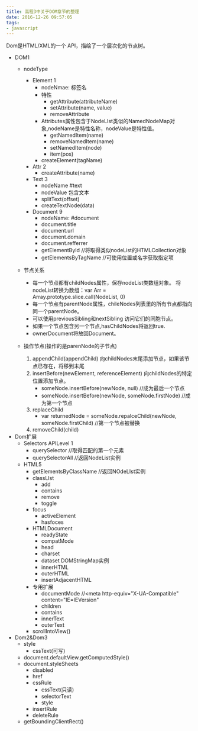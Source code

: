 ```yaml
---
title: 高程3中关于DOM章节的整理
date: 2016-12-26 09:57:05
tags: 
- javascript
---
```

Dom是HTML/XML的一个 API，描绘了一个层次化的节点树。
    <!--more-->

- DOM1
	- nodeType
		- Element 1
			- nodeNmae: 标签名
			- 特性
				- getAttribute(attributeName)
				- setAttribute(name, value)
				- removeAttribute
			- Attributes属性包含于NodeLIst类似的NamedNodeMap对象,nodeName是特性名称，nodeValue是特性值。
				- getNamedItem(name)
				- removeNamedItem(name)
				- setNamedItem(node)
				- item(pos)
			- createElement(tagName)
		- Attr 2
			- createAttribute(name)
		- Text 3
			- nodeName #text
			- nodeValue 包含文本
			- splitText(offset)
			- createTextNode(data)
		- Document 9
			- nodeName: #document
			- document.title
			- document.url
			- document.domain
			- document.refferrer
			- getElementById //将取得类似nodeList的HTMLCollection对象
			- getElementsByTagName //可使用位置或名字获取指定项
	- 节点关系
		- 每一个节点都有childNodes属性，保存nodeList类数组对象。
将nodeList转换为数组：var Arr = Array.prototype.slice.call(NodeList, 0)
		- 每一个节点有parentNode属性，chileNodes列表里的所有节点都指向同一个parentNode。
		- 可以使用previousSibling和nextSibling 访问它们的同胞节点。
		- 如果一个节点包含另一个节点,hasChildNodes将返回true.
		- ownerDocument将放回Document。

	- 操作节点(操作的是parenNode的子节点)
		1. appendChild(appendChild) 向childNodes末尾添加节点，如果该节点已存在，将移到末尾
		2. insertBefore(newElement, referenceElement) 向childNodes的特定位置添加节点。
			- someNode.insertBefore(newNode, null) //成为最后一个节点
			- someNode.insertBefore(newNode, someNode.firstNode) //成为第一个节点
		3. replaceChild 
			- var returnedNode = someNode.repalceChild(newNode, someNode.firstChild) //第一个节点被替换
		4. removeChild(child)
- Dom扩展
	- Selectors APILevel 1 
		- querySelector //取得匹配的第一个元素
		- querySelectorAll //返回NodeList实例
	- HTML5
		- getElementsByClassName //返回NOdeLIst实例
		- classLIst
			- add
			- contains
			- remove
			- toggle
		- focus
			- activeElement
			- hasfoces
		- HTMLDocument
			- readyState
			- compatMode
			- head
			- charset
			- dataset DOMStringMap实例
			- innerHTML
			- outerHTML
			- insertAdjacentHTML
		- 专用扩展
			- documentMode //<meta http-equiv="X-UA-Compatible" content="IE=IEVersion"
			- children
			- contains
			- innerText
			- outerText
		- scrollIntoView()
- Dom2&Dom3
	- style
		- cssText(可写)
	- document.defaultView.getComputedStyle()
	- document.styleSheets
		- disabled
		- href
		- cssRule
			- cssText(只读)
			- selectorText
			- style
		- insertRule
		- deleteRule
	- getBoundingClientRect()